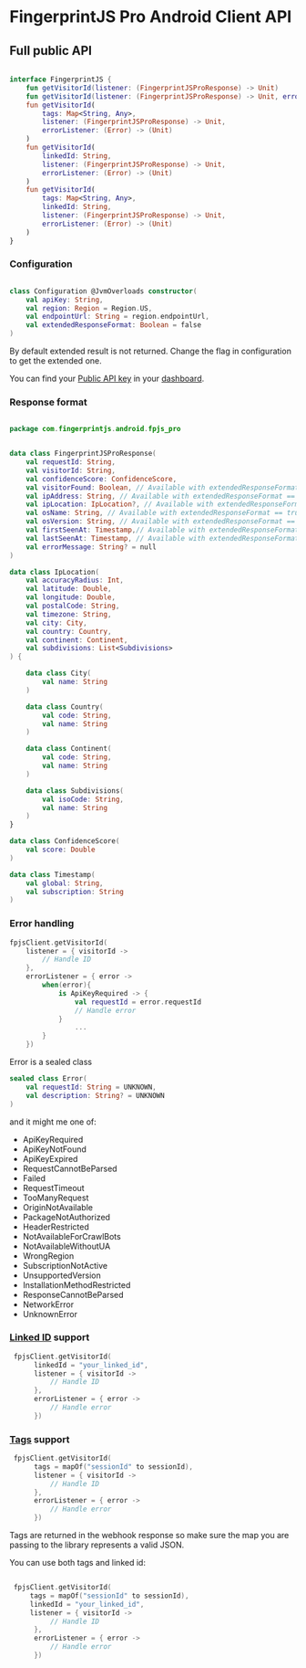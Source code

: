 # FingerprintJS Pro Android Client API


## Full public API

```kotlin

interface FingerprintJS {
    fun getVisitorId(listener: (FingerprintJSProResponse) -> Unit)
    fun getVisitorId(listener: (FingerprintJSProResponse) -> Unit, errorListener: (Error) -> (Unit))
    fun getVisitorId(
        tags: Map<String, Any>,
        listener: (FingerprintJSProResponse) -> Unit,
        errorListener: (Error) -> (Unit)
    )
    fun getVisitorId(
        linkedId: String,
        listener: (FingerprintJSProResponse) -> Unit,
        errorListener: (Error) -> (Unit)
    )
    fun getVisitorId(
        tags: Map<String, Any>,
        linkedId: String,
        listener: (FingerprintJSProResponse) -> Unit,
        errorListener: (Error) -> (Unit)
    )
}

```


### Configuration

```kotlin

class Configuration @JvmOverloads constructor(
    val apiKey: String,
    val region: Region = Region.US,
    val endpointUrl: String = region.endpointUrl,
    val extendedResponseFormat: Boolean = false
)

```

By default extended result is not returned. Change the flag in configuration to get the extended one.


You can find your [Public API key](https://dev.fingerprint.com/docs) in your [dashboard](https://dashboard.fingerprint.com/subscriptions/).

### Response format

```kotlin

package com.fingerprintjs.android.fpjs_pro


data class FingerprintJSProResponse(
    val requestId: String,
    val visitorId: String,
    val confidenceScore: ConfidenceScore,
    val visitorFound: Boolean, // Available with extendedResponseFormat == true
    val ipAddress: String, // Available with extendedResponseFormat == true
    val ipLocation: IpLocation?, // Available with extendedResponseFormat == true
    val osName: String, // Available with extendedResponseFormat == true
    val osVersion: String, // Available with extendedResponseFormat == true
    val firstSeenAt: Timestamp,// Available with extendedResponseFormat == true
    val lastSeenAt: Timestamp, // Available with extendedResponseFormat == true
    val errorMessage: String? = null
)

data class IpLocation(
    val accuracyRadius: Int,
    val latitude: Double,
    val longitude: Double,
    val postalCode: String,
    val timezone: String,
    val city: City,
    val country: Country,
    val continent: Continent,
    val subdivisions: List<Subdivisions>
) {

    data class City(
        val name: String
    )

    data class Country(
        val code: String,
        val name: String
    )

    data class Continent(
        val code: String,
        val name: String
    )

    data class Subdivisions(
        val isoCode: String,
        val name: String
    )
}

data class ConfidenceScore(
    val score: Double
)

data class Timestamp(
    val global: String,
    val subscription: String
)

```

### Error handling

```kotlin
fpjsClient.getVisitorId(
    listener = { visitorId ->
        // Handle ID
    },
    errorListener = { error ->
        when(error){
            is ApiKeyRequired -> {
                val requestId = error.requestId
                // Handle error
            }
                ...
        }
    })

```

Error is a sealed class

```kotlin
sealed class Error(
    val requestId: String = UNKNOWN,
    val description: String? = UNKNOWN
)
```

and it might me one of:

- ApiKeyRequired
- ApiKeyNotFound
- ApiKeyExpired
- RequestCannotBeParsed
- Failed
- RequestTimeout
- TooManyRequest
- OriginNotAvailable
- PackageNotAuthorized
- HeaderRestricted
- NotAvailableForCrawlBots
- NotAvailableWithoutUA
- WrongRegion
- SubscriptionNotActive
- UnsupportedVersion
- InstallationMethodRestricted
- ResponseCannotBeParsed
- NetworkError
- UnknownError

### [Linked ID](https://dev.fingerprint.com/docs/js-agent#linkedid) support

```kotlin
 fpjsClient.getVisitorId(
      linkedId = "your_linked_id",
      listener = { visitorId ->
          // Handle ID
      },
      errorListener = { error ->
          // Handle error
      })
```


### [Tags](https://dev.fingerprint.com/v2/docs/js-agent#tag) support

```kotlin
 fpjsClient.getVisitorId(
      tags = mapOf("sessionId" to sessionId),
      listener = { visitorId ->
          // Handle ID
      },
      errorListener = { error ->
          // Handle error
      })
```

Tags are returned in the webhook response so make sure the map you are passing to the library represents a valid JSON.

You can use both tags and linked id:

```kotlin

 fpjsClient.getVisitorId(
     tags = mapOf("sessionId" to sessionId),
     linkedId = "your_linked_id",
     listener = { visitorId ->
          // Handle ID
      },
      errorListener = { error ->
          // Handle error
      })

```
